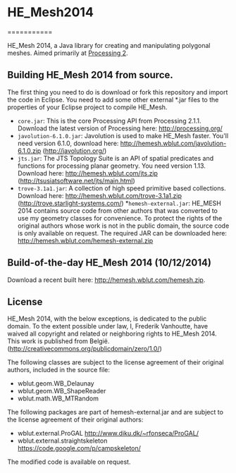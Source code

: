 # HE_Mesh2014
===========

HE_Mesh 2014, a Java library for creating and manipulating polygonal meshes. Aimed primarily at [Processing 2](http://processing.org/).

## Building HE_Mesh 2014 from source.

The first thing you need to do is download or fork this repository and import the code in Eclipse.
You need to add some other external *.jar files to the properties of your Eclipse project to compile HE_Mesh.

* `core.jar`: This is the core Processing API from Processing 2.1.1. Download the latest version of Processing here: http://processing.org/
* `javolution-6.1.0.jar`: Javolution is used to make HE_Mesh faster. You'll need version 6.1.0, download here: http://hemesh.wblut.com/javolution-6.1.0.zip (http://javolution.org/)
* `jts.jar`: The JTS Topology Suite is an API of spatial predicates and functions for processing planar geometry. You need version 1.13. Download here: http://hemesh.wblut.com/jts.zip (http://tsusiatsoftware.net/jts/main.html)
* `trove-3.1a1.jar`: A collection of high speed primitive based collections. Download here: http://hemesh.wblut.com/trove-3.1a1.zip
  (http://trove.starlight-systems.com/)
*`hemesh-external.jar`: HE_MESH 2014 contains source code from other authors that was converted to use my geometry classes for convenience. To protect the rights of the original authors whose work is not in the public domain, the source code is only available on request. The required JAR can be downloaded here: http://hemesh.wblut.com/hemesh-external.zip

## Build-of-the-day HE_Mesh 2014 (10/12/2014)

Download a recent built here: http://hemesh.wblut.com/hemesh.zip.

## License

HE_Mesh 2014, with the below exceptions, is dedicated to the public domain. 
To the extent possible under law, I, Frederik Vanhoutte, have waived all copyright and related or neighboring rights to HE_Mesh 2014. This work is published from België.
(http://creativecommons.org/publicdomain/zero/1.0/)

The following classes are subject to the license agreement of their original authors, included in the source file:

* wblut.geom.WB_Delaunay
* wblut.geom.WB_ShapeReader
* wblut.math.WB_MTRandom

The following packages are part of hemesh-external.jar and are subject to the license agreement of their original authors:

* wblut.external.ProGAL http://www.diku.dk/~rfonseca/ProGAL/
* wblut.external.straightskeleton https://code.google.com/p/campskeleton/

The modified code is available on request.
